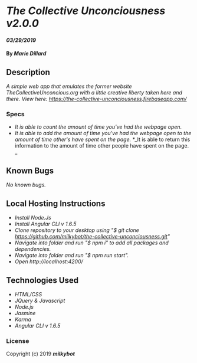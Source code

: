 # _**The Collective Unconciousness v2.0.0**_

#### _03/29/2019_

#### By _**Marie Dillard**_

## Description
_A simple web app that emulates the former website TheCollectiveUnconcious.org with a little creative liberty taken here and there. View here: https://the-collective-unconciousness.firebaseapp.com/_

### Specs
* _It is able to count the amount of time you've had the webpage open._
* _It is able to add the amount of time you've had the webpage open to the amount of time other's have spent on the page._
*_It is able to return this information to the amount of time other people have spent on the page. _
## Known Bugs
_No known bugs._

## Local Hosting Instructions
* _Install Node.Js_
* _Install Angular CLI v 1.6.5_
* _Clone repository to your desktop using "$ git clone https://github.com/milkybot/the-collective-unconciousness.git"_
* _Navigate into folder and run "$ npm i" to add all packages and dependencies._
* _Navigate into folder and run "$ npm run start"._
* _Open http://localhost:4200/_

## Technologies Used
* _HTML/CSS_
* _JQuery & Javascript_
* _Node.js_
* _Jasmine_
* _Karma_
* _Angular CLI v 1.6.5_

### License

Copyright (c) 2019 **_milkybot_**